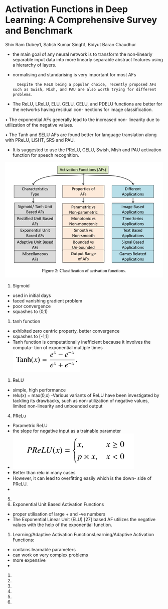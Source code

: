 # Activation Functions in Deep Learning: A Comprehensive Survey and Benchmark

Shiv Ram Dubey1, Satish Kumar Singh1, Bidyut Baran Chaudhur

- the main goal of any neural network is to transform
the non-linearly separable input data into more linearly separable abstract features using a hierarchy of layers.
- normalising and standarising is very important for most AFs

        Despite the ReLU being a popular choice, recently proposed AFs such as Swish, Mish, and PAU are also worth trying for different problems.

- The ReLU, LReLU, ELU, GELU, CELU, and PDELU
functions are better for the networks having residual con-
nections for image classiﬁcation.

• The exponential AFs generally lead to the increased non-
linearity due to utilization of the negative values.

• The Tanh and SELU AFs are found better for language
translation along with PReLU, LiSHT, SRS and PAU.

- It is suggested to use the PReLU, GELU, Swish, Mish and PAU activation function for speech recognition.

![alt text](image.png)

1. Sigmoid
- used in initial days
- faced vanishing gradient problem
- poor convergence
- squashes to (0,1)
1. tanh function
- exhibited zero centric property, better convergence
- squashes to [-1,1]
- Tanh function is computationally inefﬁcient because it involves the computa-
tion of exponential multiple times
![alt text](image-1.png)
1. ReLU
- simple, high performance
- relu(x) = max(0,x)
-Various variants
of ReLU have been investigated by tackling its drawbacks, such
as non-utilization of negative values, limited non-linearity and
unbounded output 


4. PReLu
- Parametric ReLU
- the slope for negative input as a trainable parameter
- ![alt text](image-2.png)
- Better than relu in many cases
- However, it can lead to overﬁtting easily which is the down-
side of PReLU.
- 
5. 
6. Exponential Unit Based Activation Functions
- proper utilisation of large + and -ve numbers
- The Exponential Linear Unit (ELU) [27] based AF utilizes the negative
values with the help of the exponential function.
 
1. Learning/Adaptive Activation FunctionsLearning/Adaptive Activation Functions:
- contains learnable parameters
- can work on very complex problems
- more expensive
- 
1. 
2. 
3. 
4. 
5.  
6.  